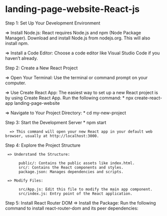 # landing-page-website-React-js

Step 1: Set Up Your Development Environment

 => Install Node.js: React requires Node.js and npm (Node Package Manager). Download and install Node.js from nodejs.org. This will also install npm.

 => Install a Code Editor: Choose a code editor like Visual Studio Code if you haven’t already.

 Step 2: Create a New React Project

  => Open Your Terminal: Use the terminal or command prompt on your computer.

  => Use Create React App: The easiest way to set up a new React project is by using Create React App. Run the following command:
      * npx create-react-app landing-page-website

   => Navigate to Your Project Directory:
      * cd my-new-project

Step 3: Start the Development Server
      * npm start

      => This command will open your new React app in your default web browser, usually at http://localhost:3000.

Step 4: Explore the Project Structure
      
     => Understand the Structure:

          public/: Contains the public assets like index.html.
          src/: Contains the React components and styles.
          package.json: Manages dependencies and scripts.

     => Modify Files:

          src/App.js: Edit this file to modify the main app component.
          src/index.js: Entry point of the React application.


Step 5: Install React Router DOM
  => Install the Package: Run the following command to install react-router-dom and its peer dependencies: